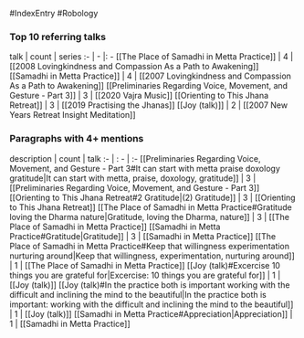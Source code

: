 #IndexEntry #Robology

### Top 10 referring talks
talk | count | series
:- | - |: -
[[The Place of Samadhi in Metta Practice]] | 4 | [[2008 Lovingkindness and Compassion As a Path to Awakening]]
[[Samadhi in Metta Practice]] | 4 | [[2007 Lovingkindness and Compassion As a Path to Awakening]]
[[Preliminaries Regarding Voice, Movement, and Gesture - Part 3]] | 3 | [[2020 Vajra Music]]
[[Orienting to This Jhana Retreat]] | 3 | [[2019 Practising the Jhanas]]
[[Joy (talk)]] | 2 | [[2007 New Years Retreat Insight Meditation]]

### Paragraphs with 4+ mentions
description | count | talk
:- | : - | :-
[[Preliminaries Regarding Voice, Movement, and Gesture - Part 3#It can start with metta praise doxology gratitude\|It can start with metta, praise, doxology, gratitude]] | 3 | [[Preliminaries Regarding Voice, Movement, and Gesture - Part 3]]
[[Orienting to This Jhana Retreat#2 Gratitude\|(2) Gratitude]] | 3 | [[Orienting to This Jhana Retreat]]
[[The Place of Samadhi in Metta Practice#Gratitude loving the Dharma nature\|Gratitude, loving the Dharma, nature]] | 3 | [[The Place of Samadhi in Metta Practice]]
[[Samadhi in Metta Practice#Gratitude\|Gratitude]] | 3 | [[Samadhi in Metta Practice]]
[[The Place of Samadhi in Metta Practice#Keep that willingness experimentation nurturing around\|Keep that willingness, experimentation, nurturing around]] | 1 | [[The Place of Samadhi in Metta Practice]]
[[Joy (talk)#Excercise 10 things you are grateful for\|Excercise: 10 things you are grateful for]] | 1 | [[Joy (talk)]]
[[Joy (talk)#In the practice both is important working with the difficult and inclining the mind to the beautiful\|In the practice both is important: working with the difficult and inclining the mind to the beautiful]] | 1 | [[Joy (talk)]]
[[Samadhi in Metta Practice#Appreciation\|Appreciation]] | 1 | [[Samadhi in Metta Practice]]

